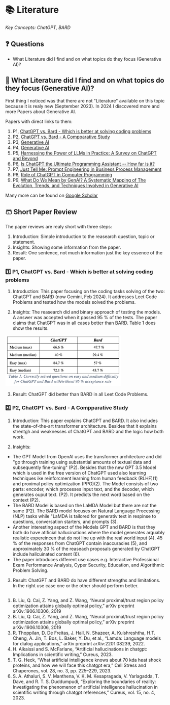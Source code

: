 # 📚 Literature

_Key Concepts: ChatGPT, BARD_

## ❓ Questions

- What Literature did I find and on what topics do they focus (Generative AI)?

## 🐳 What Literature did I find and on what topics do they focus (Generative AI)?

First thing I noticed was that there are not "Literature" available on this topic because it is realy new (September 2023). In 2024 I discovered more and more Papers about Generative AI.

Papers with direct links to them:

1. P1, [ChatGPT vs. Bard - Which is better at solving coding problems](https://rgdoi.net/10.13140/RG.2.2.36200.65284)
2. P2, [ChatGPT vs. Bard - A Compparative Study](10.22541/au.168923529.98827844/v1)
3. P3, [Generative AI](https://doi.org/10.1007/s12599-023-00834-7)
4. P4, [Generative AI](https://link.springer.com/10.1007/s12599-023-00834-7)
5. P5, [Harnessing the Power of LLMs in Practice: A Survey on ChatGPT and Beyond](http://arxiv.org/abs/2304.13712)
6. P6, [Is ChatGPT the Ultimate Programming Assistant -- How far is it?](https://arxiv.org/abs/2304.11938)
7. P7, [Just Tell Me: Prompt Engineering in Business Process Management](https://arxiv.org/abs/2304.07183)
8. P8, [Role of ChatGPT in Computer Programming](https://mesopotamian.press/journals/index.php/cs/article/view/51)
9. P9, [What Do We Mean by GenAI? A Systematic Mapping of The Evolution, Trends, and Techniques Involved in Generative AI](https://www.ijimai.org/journal/sites/default/files/2023-11/ijimai8_4_1.pdf)

Many more can be found on [Google Scholar](https://scholar.google.com)

## 🩳 Short Paper Review

The paper reviews are realy short with three steps:

1. Introduction: Simple introduction to the reasearch question, topic or statement.
2. Insights: Showing some information from the paper.
3. Result: One sentence, not much information just the key essence of the paper.

### 1️⃣ P1, ChatGPT vs. Bard - Which is better at solving coding problems

1. Introduction: This paper focusing on the coding tasks solving of the two: ChatGPT and BARD (now Gemini, Feb 2024). It addresses Leet Code Problems and tested how the models solved the problems.

2. Insights: The reasearch did and binary approach of testing the models. A answer was accepted when it passed 95 % of the tests. The paper claims that ChatGPT was in all cases better than BARD. Table 1 does show the results.

![Table 1: Correctly solved questions on easy and medium difficulty for ChatGPT and Bard with/without 95 % acceptance rate (Image and Text from the Paper)](./images/p1/chatgpt-vs-bard.png)

3. Result: ChatGPT did better than BARD in all Leet Code Problems.

### 2️⃣ P2, ChatGPT vs. Bard - A Compparative Study

1. Introduction: This paper explains ChatGPT and BARD. It also includes the state-of-the-art transformer architecture. Besides that it explains strentgh and weaknesses of ChatGPT and BARD and the logic how both work.

2. Insights:

- The GPT Model from OpenAI uses the transformer architecture and did "go through training using substantial amounts of textual data and subsequently fine-tuning" (P2). Besides that the new GPT 3.5 Model which is used in the free version of ChatGPT used also learning techniques ike reinforcment learning from human feedback (RLHF)(1) and proximal policy optimization (PPO)(2). The Model consists of two parts: encoder, which processes input text, and the decoder, which generates ouput text. (P2). It predicts the next word based on the context (P2).
- The BARD Model is based on the LaMDA Model but there are not the same (P2). The BARD model focuses on Natural Language Processing (NLP) tasks while "LaMDA is tailored for generativ text in respinse to questions, conversation starters, and prompts (3).
- Another interesting aspect of the Models GPT and BARD is that they both do have atificial hallucinations where the model generates arguably realistic expereincen that do not line up with the real world input (4). 45 % of the responses from ChatGPT contain inaccuracies (5), and approximately 30 % of the reaseach proposals generated by ChatGPT include hallcuinated content (6).
- The paper introduces different use cases e.g. Interactive Professional Exam Performance Analysis, Cyper Security, Education, and Algorithmic Problem Solving.

3. Result: ChatGPT and BARD do have different strengths and limitations. In the right use case one or the other should perform better.

##

1. B. Liu, Q. Cai, Z. Yang, and Z. Wang, “Neural proximal/trust region policy optimization attains globally optimal policy,” arXiv preprint arXiv:1906.10306, 2019
2. B. Liu, Q. Cai, Z. Yang, and Z. Wang, “Neural proximal/trust region policy optimization attains globally optimal policy,” arXiv preprint arXiv:1906.10306, 2019
3. R. Thoppilan, D. De Freitas, J. Hall, N. Shazeer, A. Kulshreshtha, H.T. Cheng, A. Jin, T. Bos, L. Baker, Y. Du, et al., “Lamda: Language models for dialog applications,” arXiv preprint arXiv:2201.08239, 2022.
4. H. Alkaissi and S. McFarlane, “Artificial hallucinations in chatgpt: Implications in scientific writing,” Cureus, 2023.
5. T. G. Heck, “What artificial intelligence knows about 70 kda heat shock proteins, and how we will face this chatgpt era,” Cell Stress and Chaperones, vol. 28, no. 3, pp. 225–229, 2023.
6. S. A. Athaluri, S. V. Manthena, V. K. M. Kesapragada, V. Yarlagadda, T. Dave, and R. T. S. Duddumpudi, “Exploring the boundaries of reality: Investigating the phenomenon of artificial intelligence hallucination in scientific writing through chatgpt references,” Cureus, vol. 15, no. 4, 2023.
